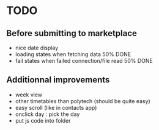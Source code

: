 TODO
====

Before submitting to marketplace
--------------------------------

 * nice date display 
 * loading states when fetching data 50% DONE
 * fail states when failed connection/file read 50% DONE

Additionnal improvements
------------------------
 
 * week view
 * other timetables than polytech (should be quite easy)
 * easy scroll (like in contacts app)
 * onclick day : pick the day
 * put js code into folder